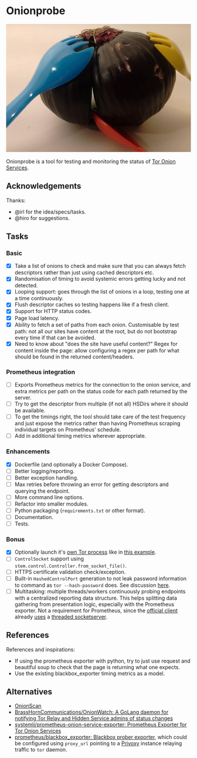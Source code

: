 # Onionprobe

![Onionprobe Logo](assets/logo.jpg "Onionprobe")

Onionprobe is a tool for testing and monitoring the status of
[Tor Onion Services](https://community.torproject.org/onion-services/).

## Acknowledgements

Thanks:

* @irl for the idea/specs/tasks.
* @hiro for suggestions.

## Tasks

### Basic

* [x] Take a list of onions to check and make sure that you can always fetch
      descriptors rather than just using cached descriptors etc.
* [x] Randomisation of timing to avoid systemic errors getting lucky and not
      detected.
* [x] Looping support: goes through the list of onions in a loop, testing one
      at a time continuously.
* [x] Flush descriptor caches so testing happens like if a fresh client.
* [x] Support for HTTP status codes.
* [x] Page load latency.
* [x] Ability to fetch a set of paths from each onion.
      Customisable by test path: not all our sites have content at the root,
      but do not bootstrap every time if that can be avoided.
* [x] Need to know about "does the site have useful content?"
      Regex for content inside the page: allow configuring a regex per path for
      what should be found in the returned content/headers.

### Prometheus integration

* [ ] Exports Prometheus metrics for the connection to the onion service, and
      extra metrics per path on the status code for each path returned by the server.
* [ ] Try to get the descriptor from multiple (if not all) HSDirs where it
      should be available.
* [ ] To get the timings right, the tool should take care of the test frequency and
      just expose the metrics rather than having Prometheus scraping individual
      targets on Prometheus' schedule.
* [ ] Add in additional timing metrics wherever appropriate.

### Enhancements

* [x] Dockerfile (and optionally a Docker Compose).
* [ ] Better logging/reporting.
* [ ] Better exception handling.
* [ ] Max retries before throwing an error for getting descriptors and querying the endpoint.
* [ ] More command line options.
* [ ] Refactor into smaller modules.
* [ ] Python packaging (`requirements.txt` or other format).
* [ ] Documentation.
* [ ] Tests.

### Bonus

* [x] Optionally launch it's [own Tor process](https://stem.torproject.org/api/process.html)
      like in [this example](https://stem.torproject.org/tutorials/to_russia_with_love.html#using-pycurl).
* [ ] `ControlSocket` support using `stem.control.Controller.from_socket_file()`.
* [ ] HTTPS certificate validation check/exception.
* [ ] Built-in `HashedControlPort` generation to not leak password information to command as `tor --hash-password` does.
      See discussion [here](https://tor.stackexchange.com/questions/6448/how-does-the-tor-hash-password-option-work#12068).
* [ ] Multitasking: multiple threads/workers continuously probing endpoints
      with a centralized reporting data structure. This helps splitting
      data gathering from presentation logic, especially with the Prometheus
      exporter. Not a requirement for Prometheus, since the [official client](https://github.com/prometheus/client_python)
      already [uses](https://github.com/prometheus/client_python/blob/789b24a47148f63109626958fe2eb1ad9231f9c3/prometheus_client/exposition.py#L142)
      a [threaded socketserver](https://docs.python.org/3.8/library/socketserver.html#socketserver.ThreadingMixIn).

## References

References and inspirations:

* If using the prometheus exporter with python, try to just use request and
  beautiful soup to check that the page is returning what one expects.
* Use the existing blackbox_exporter timing metrics as a model.

## Alternatives

* [OnionScan](https://onionscan.org/)
* [BrassHornCommunications/OnionWatch: A GoLang daemon for notifying Tor Relay and Hidden Service admins of status changes](https://github.com/BrassHornCommunications/OnionWatch)
* [systemli/prometheus-onion-service-exporter: Prometheus Exporter for Tor Onion Services](https://github.com/systemli/prometheus-onion-service-exporter)
* [prometheus/blackbox_exporter: Blackbox prober exporter](https://github.com/prometheus/blackbox_exporter), which could be configured using `proxy_url`
  pointing to a [Privoxy](http://www.privoxy.org/) instance relaying traffic to `tor` daemon.
